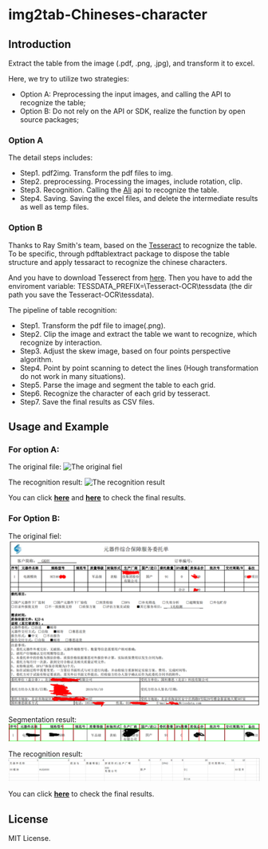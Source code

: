 # img2tab-Chineses-character

## Introduction
Extract the table from the image (.pdf, .png, .jpg), and transform it to excel.

Here, we try to utilize two strategies:

- Option A: Preprocessing the input images, and calling the API to recognize the table;
- Option B: Do not rely on the API or SDK, realize the function by open source packages;

### Option A

The detail steps includes:

- Step1. pdf2img. Transform the pdf files to img.
- Step2. preprocessing. Processing the images, include rotation, clip.
- Step3. Recognition. Calling the [Ali](https://market.aliyun.com/products/57124001/cmapi024968.html?spm=a2c4g.11186623.2.30.22de28c2aQrFQG#sku=yuncode1896800000) api to recognize the table.
- Step4. Saving. Saving the excel files, and delete the intermediate results as well as temp files. 

### Option B

Thanks to Ray Smith's team, based on the [Tesseract](https://github.com/tesseract-ocr/tesseract) to recognize the table. To be specific, through pdftablextract package to dispose the table structure and apply tessaract to recognize the chinese characters.

And you have to download Tesserect from [here](https://digi.bib.uni-mannheim.de/tesseract/).
Then you have to add the enviroment variable: TESSDATA_PREFIX=\Tesseract-OCR\tessdata (the dir path you save the Tesseract-OCR\tessdata).

The pipeline of table recognition:

- Step1. Transform the pdf file to image(.png).
- Step2. Clip the image and extract the table we want to recognize, which recognize by interaction.
- Step3. Adjust the skew image, based on four points perspective algorithm.
- Step4. Point by point scanning to detect the lines (Hough transformation do not work in many situations).
- Step5. Parse the image and segment the table to each grid.
- Step6. Recognize the character of each grid by tesseract.
- Step7. Save the final results as CSV files.


## Usage and Example

### For option A:

The original file:
![The original fiel](https://github.com/PrideLee/img2tab-Chineses-character-/blob/master/Examples/option%20A/raw.jpg)

The recognition result:
![The recognition result](https://github.com/PrideLee/img2tab-Chineses-character-/blob/master/Examples/option%20A/html.png)

You can click [**here**](https://github.com/PrideLee/img2tab-Chineses-character-/blob/master/Examples/option%20A/recognition.csv) and [**here**](https://github.com/PrideLee/img2tab-Chineses-character-/blob/master/Examples/option%20A/recognition.html) to check the final results.



### For Option B:

The original fiel:
![The original fiel](https://github.com/PrideLee/img2tab-Chineses-character/blob/master/code/Option%20B/code%26materials/1.png)

Segmentation result:
![segmentation](https://github.com/PrideLee/img2tab-Chineses-character/blob/master/code/Option%20B/code%26materials/generated_output/10001-1-lines-orig.png)

The recognition result:
![The recognition result](https://github.com/PrideLee/img2tab-Chineses-character/blob/master/code/Option%20B/code%26materials/results.png)

You can click [**here**](https://github.com/PrideLee/img2tab-Chineses-character/blob/master/code/Option%20B/code%26materials/generated_output/results/10001-1.csv) to check the final results.

## License

MIT License.
